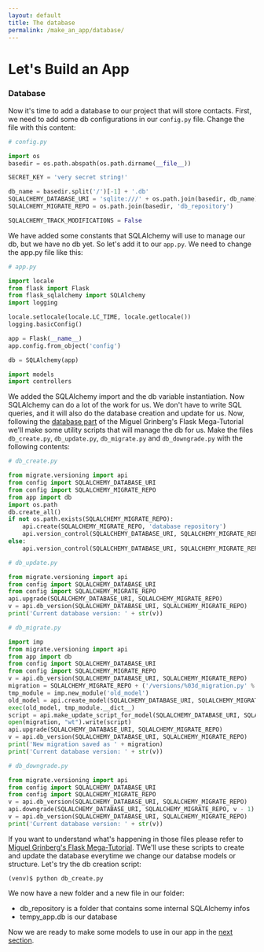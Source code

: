 ```yaml
---
layout: default
title: The database
permalink: /make_an_app/database/
---
```


# Let's Build an App

### Database

Now it's time to add a database to our project that will store contacts. First, we need to add some db configurations in our `config.py` file. Change the file with this content:

```python
# config.py

import os
basedir = os.path.abspath(os.path.dirname(__file__))

SECRET_KEY = 'very secret string!'

db_name = basedir.split('/')[-1] + '.db'
SQLALCHEMY_DATABASE_URI = 'sqlite:///' + os.path.join(basedir, db_name)
SQLALCHEMY_MIGRATE_REPO = os.path.join(basedir, 'db_repository')

SQLALCHEMY_TRACK_MODIFICATIONS = False
```


We have added some constants that SQLAlchemy will use to manage our db, but we have no db yet. So let's add it to our `app.py`. We need to change the app.py file like this:

```python
# app.py

import locale
from flask import Flask
from flask_sqlalchemy import SQLAlchemy
import logging

locale.setlocale(locale.LC_TIME, locale.getlocale())
logging.basicConfig()

app = Flask(__name__)
app.config.from_object('config')

db = SQLAlchemy(app)

import models
import controllers
```

We added the SQLAlchemy import and the db variable instantiation. Now SQLAlchemy can do a lot of the work for us. We don't have to write SQL queries, and it will also do the database creation and update for us.
Now, following the [database part](https://blog.miguelgrinberg.com/post/the-flask-mega-tutorial-part-iv-database) of the Miguel Grinberg's Flask Mega-Tutorial we'll make some utility scripts that will manage the db for us.
Make the files `db_create.py`, `db_update.py`, `db_migrate.py` and  `db_downgrade.py` with the following contents:

```python
# db_create.py

from migrate.versioning import api
from config import SQLALCHEMY_DATABASE_URI
from config import SQLALCHEMY_MIGRATE_REPO
from app import db
import os.path
db.create_all()
if not os.path.exists(SQLALCHEMY_MIGRATE_REPO):
    api.create(SQLALCHEMY_MIGRATE_REPO, 'database repository')
    api.version_control(SQLALCHEMY_DATABASE_URI, SQLALCHEMY_MIGRATE_REPO)
else:
    api.version_control(SQLALCHEMY_DATABASE_URI, SQLALCHEMY_MIGRATE_REPO, api.version(SQLALCHEMY_MIGRATE_REPO))

```

```python
# db_update.py

from migrate.versioning import api
from config import SQLALCHEMY_DATABASE_URI
from config import SQLALCHEMY_MIGRATE_REPO
api.upgrade(SQLALCHEMY_DATABASE_URI, SQLALCHEMY_MIGRATE_REPO)
v = api.db_version(SQLALCHEMY_DATABASE_URI, SQLALCHEMY_MIGRATE_REPO)
print('Current database version: ' + str(v))

```

```python
# db_migrate.py

import imp
from migrate.versioning import api
from app import db
from config import SQLALCHEMY_DATABASE_URI
from config import SQLALCHEMY_MIGRATE_REPO
v = api.db_version(SQLALCHEMY_DATABASE_URI, SQLALCHEMY_MIGRATE_REPO)
migration = SQLALCHEMY_MIGRATE_REPO + ('/versions/%03d_migration.py' % (v+1))
tmp_module = imp.new_module('old_model')
old_model = api.create_model(SQLALCHEMY_DATABASE_URI, SQLALCHEMY_MIGRATE_REPO)
exec(old_model, tmp_module.__dict__)
script = api.make_update_script_for_model(SQLALCHEMY_DATABASE_URI, SQLALCHEMY_MIGRATE_REPO, tmp_module.meta, db.metadata)
open(migration, "wt").write(script)
api.upgrade(SQLALCHEMY_DATABASE_URI, SQLALCHEMY_MIGRATE_REPO)
v = api.db_version(SQLALCHEMY_DATABASE_URI, SQLALCHEMY_MIGRATE_REPO)
print('New migration saved as ' + migration)
print('Current database version: ' + str(v))
```

```python
# db_downgrade.py

from migrate.versioning import api
from config import SQLALCHEMY_DATABASE_URI
from config import SQLALCHEMY_MIGRATE_REPO
v = api.db_version(SQLALCHEMY_DATABASE_URI, SQLALCHEMY_MIGRATE_REPO)
api.downgrade(SQLALCHEMY_DATABASE_URI, SQLALCHEMY_MIGRATE_REPO, v - 1)
v = api.db_version(SQLALCHEMY_DATABASE_URI, SQLALCHEMY_MIGRATE_REPO)
print('Current database version: ' + str(v))
```

If you want to understand what's happening in those files please refer to [Miguel Grinberg's Flask Mega-Tutorial](https://blog.miguelgrinberg.com/post/the-flask-mega-tutorial-part-iv-database). TWe'll use these scripts to create and update the database everytime we change our databse models or structure. Let's try the db creation script:

```shell
(venv)$ python db_create.py
```

We now have a new folder and a new file in our folder:
 * db_repository is a folder that contains some internal SQLAlchemy infos
 * tempy_app.db is our database


Now we are ready to make some models to use in our app in the [next section](../models/).
